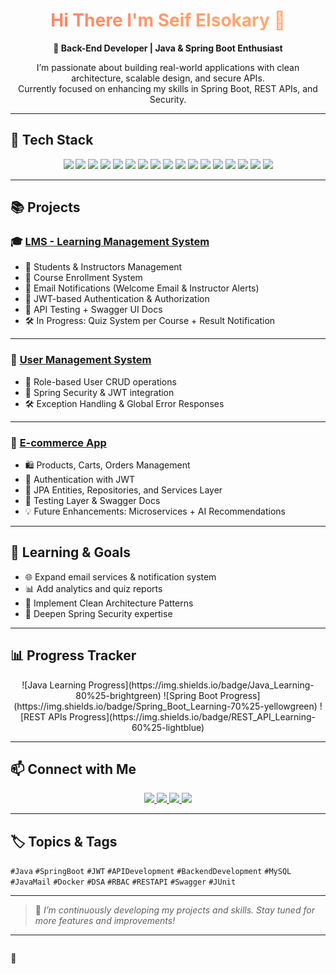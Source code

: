 <h1 align="center" style="background: linear-gradient(to right, #ff7e5f, #feb47b); -webkit-background-clip: text; color: transparent;">Hi There I'm Seif Elsokary 👋</h1>

<p align="center"><b>🔧 Back-End Developer | Java & Spring Boot Enthusiast</b></p>

<p align="center">
I’m passionate about building real-world applications with clean architecture, scalable design, and secure APIs.<br>
Currently focused on enhancing my skills in Spring Boot, REST APIs, and Security.
</p>

---

## 🚀 Tech Stack

<p align="center">
  <img src="https://img.shields.io/badge/Java-ED8B00?style=for-the-badge&logo=openjdk&logoColor=white" />
  <img src="https://img.shields.io/badge/Spring_Boot-6DB33F?style=for-the-badge&logo=springboot&logoColor=white" />
  <img src="https://img.shields.io/badge/Spring_Security-6DB33F?style=for-the-badge&logo=springsecurity&logoColor=white" />
  <img src="https://img.shields.io/badge/MySQL-00758F?style=for-the-badge&logo=mysql&logoColor=white" />
  <img src="https://img.shields.io/badge/JUnit-25A162?style=for-the-badge&logo=junit5&logoColor=white" />
  <img src="https://img.shields.io/badge/Mockito-4CAF50?style=for-the-badge&logo=testinglibrary&logoColor=white" />
  <img src="https://img.shields.io/badge/API_Integration-FF6347?style=for-the-badge&logo=api&logoColor=white" />
  <img src="https://img.shields.io/badge/Data_Structures_and_Algorithms-1E90FF?style=for-the-badge&logo=algorithm&logoColor=white" />
  <img src="https://img.shields.io/badge/Docker-2496ED?style=for-the-badge&logo=docker&logoColor=white" />
  <img src="https://img.shields.io/badge/Python-306998?style=for-the-badge&logo=python&logoColor=white" />
  <img src="https://img.shields.io/badge/RESTful_APIs-2E8B57?style=for-the-badge&logo=api&logoColor=white" />
  <img src="https://img.shields.io/badge/JPA_Hibernate-59666C?style=for-the-badge&logo=hibernate&logoColor=white" />
  <img src="https://img.shields.io/badge/JSP_Servlet-006A57?style=for-the-badge&logo=java&logoColor=white" />
  <img src="https://img.shields.io/badge/Git_GitHub-181717?style=for-the-badge&logo=git&logoColor=white" />
  <img src="https://img.shields.io/badge/Problem_Solving-FF1493?style=for-the-badge&logo=solving&logoColor=white" />
  <img src="https://img.shields.io/badge/Swagger-85EA2D?style=for-the-badge&logo=swagger&logoColor=black" />
  <img src="https://img.shields.io/badge/JavaMail-007396?style=for-the-badge&logo=gmail&logoColor=white" />
</p>

---

## 📚 Projects

### 🎓 [LMS - Learning Management System](https://github.com/Seif-Elsokary/LMS)

- 👥 Students & Instructors Management  
- 📘 Course Enrollment System  
- 📧 Email Notifications (Welcome Email & Instructor Alerts)  
- 🔐 JWT-based Authentication & Authorization  
- 🧪 API Testing + Swagger UI Docs  
- 🛠️ In Progress: Quiz System per Course + Result Notification  

---

### 👤 [User Management System](https://github.com/Seif-Elsokary/user_managment_System)

- 👮 Role-based User CRUD operations  
- 🔐 Spring Security & JWT integration  
- 🛠️ Exception Handling & Global Error Responses  

---

### 🛒 [E-commerce App](https://github.com/Seif-Elsokary/ecommerce_app)

- 🛍️ Products, Carts, Orders Management  
- 🔐 Authentication with JWT  
- 🧱 JPA Entities, Repositories, and Services Layer  
- 📘 Testing Layer & Swagger Docs  
- 💡 Future Enhancements: Microservices + AI Recommendations  

---

## 🎯 Learning & Goals

- 🌐 Expand email services & notification system  
- 📊 Add analytics and quiz reports  
- 🧱 Implement Clean Architecture Patterns  
- 🔐 Deepen Spring Security expertise  

---

## 📊 Progress Tracker

<p align="center">
  ![Java Learning Progress](https://img.shields.io/badge/Java_Learning-80%25-brightgreen)
  ![Spring Boot Progress](https://img.shields.io/badge/Spring_Boot_Learning-70%25-yellowgreen)
  ![REST APIs Progress](https://img.shields.io/badge/REST_API_Learning-60%25-lightblue)
</p>

---

## 📫 Connect with Me

<p align="center">
  <a href="https://www.linkedin.com/in/seif-elsokary-350233256/" target="_blank">
    <img src="https://img.shields.io/badge/LinkedIn-0077B5?style=for-the-badge&logo=linkedin&logoColor=white" />
  </a>
  <a href="https://github.com/Seif-Elsokary" target="_blank">
    <img src="https://img.shields.io/badge/GitHub-181717?style=for-the-badge&logo=github&logoColor=white" />
  </a>
  <a href="https://wa.me/01017846543" target="_blank">
    <img src="https://img.shields.io/badge/WhatsApp-25D366?style=for-the-badge&logo=whatsapp&logoColor=white" />
  </a>
  <a href="mailto:seifelsokary2022@gmail.com" target="_blank">
    <img src="https://img.shields.io/badge/Email-D14836?style=for-the-badge&logo=gmail&logoColor=white" />
  </a>
</p>

---

## 🏷 Topics & Tags

`#Java` `#SpringBoot` `#JWT` `#APIDevelopment` `#BackendDevelopment` `#MySQL` `#JavaMail` `#Docker` `#DSA` `#RBAC` `#RESTAPI` `#Swagger` `#JUnit`

---

> 🚧 *I’m continuously developing my projects and skills. Stay tuned for more features and improvements!*

---

<style>
@keyframes snakeMove {
  0% {
    transform: translateX(0);
  }
  50% {
    transform: translateX(50px) rotate(20deg);
  }
  100% {
    transform: translateX(0) rotate(-20deg);
  }
}

.snake {
  display: inline-block;
  animation: snakeMove 2s ease-in-out infinite;
}
</style>

<p align="center" class="snake">
  🐍
</p>
